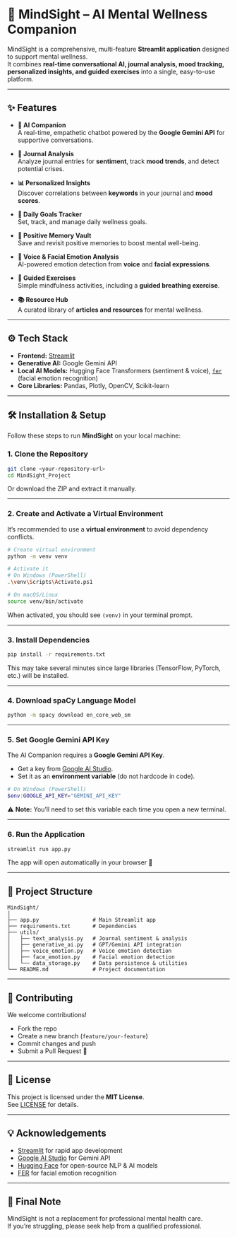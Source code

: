 # 🌿 MindSight – AI Mental Wellness Companion

MindSight is a comprehensive, multi-feature **Streamlit application** designed to support mental wellness.  
It combines **real-time conversational AI, journal analysis, mood tracking, personalized insights, and guided exercises** into a single, easy-to-use platform.

---

## ✨ Features

- **🤖 AI Companion**  
  A real-time, empathetic chatbot powered by the **Google Gemini API** for supportive conversations.

- **📔 Journal Analysis**  
  Analyze journal entries for **sentiment**, track **mood trends**, and detect potential crises.

- **📊 Personalized Insights**  
  Discover correlations between **keywords** in your journal and **mood scores**.

- **🎯 Daily Goals Tracker**  
  Set, track, and manage daily wellness goals.

- **💎 Positive Memory Vault**  
  Save and revisit positive memories to boost mental well-being.

- **🎤 Voice & Facial Emotion Analysis**  
  AI-powered emotion detection from **voice** and **facial expressions**.

- **🧘 Guided Exercises**  
  Simple mindfulness activities, including a **guided breathing exercise**.

- **📚 Resource Hub**  
  A curated library of **articles and resources** for mental wellness.

---

## ⚙️ Tech Stack

- **Frontend:** [Streamlit](https://streamlit.io/)  
- **Generative AI:** Google Gemini API  
- **Local AI Models:** Hugging Face Transformers (sentiment & voice), [`fer`](https://github.com/justinshenk/fer) (facial emotion recognition)  
- **Core Libraries:** Pandas, Plotly, OpenCV, Scikit-learn  

---

## 🛠️ Installation & Setup

Follow these steps to run **MindSight** on your local machine:

### 1. Clone the Repository

```bash
git clone <your-repository-url>
cd MindSight_Project
```

Or download the ZIP and extract it manually.

---

### 2. Create and Activate a Virtual Environment

It’s recommended to use a **virtual environment** to avoid dependency conflicts.

```bash
# Create virtual environment
python -m venv venv

# Activate it
# On Windows (PowerShell)
.\venv\Scripts\Activate.ps1

# On macOS/Linux
source venv/bin/activate
```

When activated, you should see `(venv)` in your terminal prompt.

---

### 3. Install Dependencies

```bash
pip install -r requirements.txt
```

This may take several minutes since large libraries (TensorFlow, PyTorch, etc.) will be installed.

---

### 4. Download spaCy Language Model

```bash
python -m spacy download en_core_web_sm
```

---

### 5. Set Google Gemini API Key

The AI Companion requires a **Google Gemini API Key**.

- Get a key from [Google AI Studio](https://aistudio.google.com/).
- Set it as an **environment variable** (do not hardcode in code).

```powershell
# On Windows (PowerShell)
$env:GOOGLE_API_KEY="GEMINI_API_KEY"

```

⚠️ **Note:** You’ll need to set this variable each time you open a new terminal.

---

### 6. Run the Application

```bash
streamlit run app.py
```

The app will open automatically in your browser 🎉

---

## 📂 Project Structure

```
MindSight/
│
├── app.py                 # Main Streamlit app
├── requirements.txt       # Dependencies
├── utils/
│   ├── text_analysis.py   # Journal sentiment & analysis
│   ├── generative_ai.py   # GPT/Gemini API integration
│   ├── voice_emotion.py   # Voice emotion detection
│   ├── face_emotion.py    # Facial emotion detection
│   └── data_storage.py    # Data persistence & utilities
└── README.md              # Project documentation
```

---

## 🤝 Contributing

We welcome contributions!  
- Fork the repo  
- Create a new branch (`feature/your-feature`)  
- Commit changes and push  
- Submit a Pull Request 🚀  

---

## 📜 License

This project is licensed under the **MIT License**.  
See [LICENSE](LICENSE) for details.

---

## 💡 Acknowledgements

- [Streamlit](https://streamlit.io/) for rapid app development  
- [Google AI Studio](https://aistudio.google.com/) for Gemini API  
- [Hugging Face](https://huggingface.co/) for open-source NLP & AI models  
- [FER](https://github.com/justinshenk/fer) for facial emotion recognition  

---

## 🌟 Final Note

MindSight is not a replacement for professional mental health care.  
If you’re struggling, please seek help from a qualified professional.
